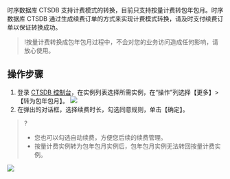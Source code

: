 
时序数据库 CTSDB 支持计费模式的转换，目前只支持按量计费转包年包月。时序数据库 CTSDB 通过生成续费订单的方式来实现计费模式转换，请及时支付续费订单以保证转换成功。

>!按量计费转换成包年包月过程中，不会对您的业务访问造成任何影响，请放心使用。

## 操作步骤
1. 登录 [CTSDB 控制台](https://console.cloud.tencent.com/ctsdb)，在实例列表选择所需实例，在“操作”列选择【更多】>【转为包年包月】。
![](https://main.qcloudimg.com/raw/82cdb767818e1c55e4734cc4c8485e63.png)
2. 在弹出的对话框，选择续费时长，勾选同意规则，单击【确定】。
>?
>- 您也可以勾选自动续费，方便您后续的续费管理。
>- 按量计费实例转为包年包月实例后，包年包月实例无法转回按量计费实例。
>
![](https://main.qcloudimg.com/raw/3499f877fe6708fee0b77e56735b704b.png)

